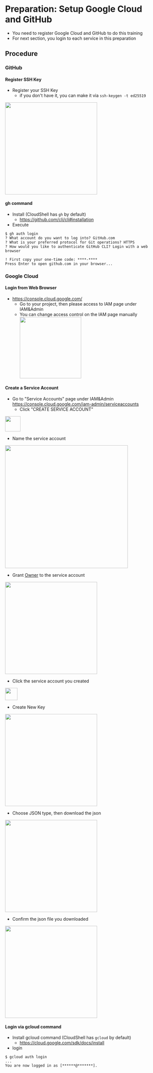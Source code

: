 # Preparation: Setup Google Cloud and GitHub
- You need to register Google Cloud and GitHub to do this training
- For next section, you login to each service in this preparation

## Procedure
### GitHub
#### Register SSH Key
- Register your SSH Key
  - if you don't have it, you can make it via `ssh-keygen -t ed25519`

<kbd> <img src="https://user-images.githubusercontent.com/1150301/183255148-879c34fd-dd9c-4e75-9ef5-e9d706670b51.png" height="300"> </kbd>

#### gh command
- Install (CloudShell has `gh` by default)
  - https://github.com/cli/cli#installation
- Execute
```
$ gh auth login
? What account do you want to log into? GitHub.com
? What is your preferred protocol for Git operations? HTTPS
? How would you like to authenticate GitHub CLI? Login with a web browser

! First copy your one-time code: ****-****
Press Enter to open github.com in your browser...
```

### Google Cloud
#### Login from Web Browser
- https://console.cloud.google.com/
  - Go to your project, then please access to IAM page under IAM&Admin
  - You can change access control on the IAM page manually
<kbd> <img src="https://user-images.githubusercontent.com/1150301/183255698-635ee497-d216-4e36-a677-ead861a12db7.png" height="200"> </kbd>

#### Create a Service Account
- Go to "Service Accounts" page under IAM&Admin
https://console.cloud.google.com/iam-admin/serviceaccounts
  - Click "CREATE SERVICE ACCOUNT"

<kbd> <img src="https://user-images.githubusercontent.com/1150301/183255757-93765552-bb01-40ca-bd41-06a546e61b41.png" height="50"> </kbd>

- Name the service account

<kbd> <img src="https://user-images.githubusercontent.com/1150301/183255874-a1ca05c9-b832-4bb0-9d62-aa648b14720c.png" height="400"> </kbd>


- Grant [Owner](https://cloud.google.com/iam/docs/understanding-roles#basic-definitions) to the service account

<kbd> <img src="https://user-images.githubusercontent.com/1150301/183255897-923f3861-63ea-4639-8923-ba4fd295bc03.png" height="300"> </kbd>

- Click the service account you created

<kbd> <img src="https://user-images.githubusercontent.com/1150301/183256014-cd797ee5-bd37-486c-be42-6f2c2553e989.png" height="40"> </kbd>

- Create New Key

<kbd> <img src="https://user-images.githubusercontent.com/1150301/183256041-1bd3adc2-0679-466b-a694-df90f22b966d.png" height="300"> </kbd>

- Choose JSON type, then download the json

<kbd> <img src="https://user-images.githubusercontent.com/1150301/183256053-79741e15-73b1-4ac9-b6e1-d2df09af480a.png" height="300"> </kbd>


- Confirm the json file you downloaded

<kbd> <img src="https://user-images.githubusercontent.com/1150301/183256170-73c32efe-290b-4abd-9165-d7077a8a0d35.png" height="300"> </kbd>


#### Login via gcloud command
- Install gcloud command (CloudShell has `gcloud` by default)
  - https://cloud.google.com/sdk/docs/install
- login
```
$ gcloud auth login
...
You are now logged in as [******@*******].
```
